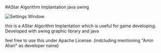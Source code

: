 #AStar Algorithm Implantation java swing

![Settings Window](http://uupload.ir/files/ruu0_screenshot.png)


this is a AStar Algorithm Implantation which is useful for game developing.
Developed with swing graphic library and java

feel free to use this under Apache License. (indcluding mentioning "Amin Aliari" as developer name)

